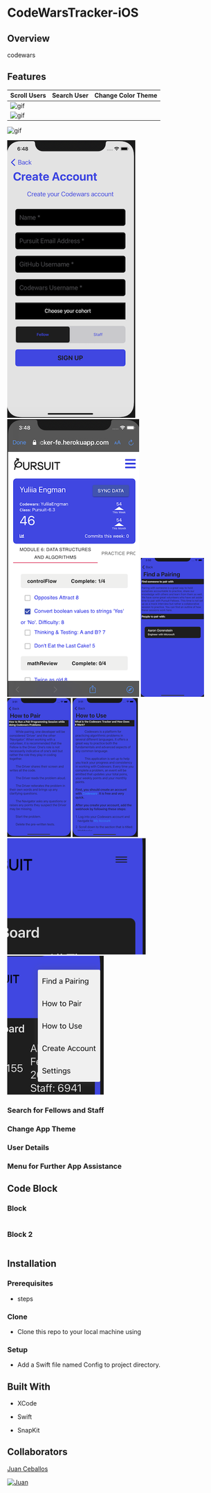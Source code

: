 # CodeWarsTracker-iOS

## Overview

codewars

       

## Features
Scroll Users           | Search User             | Change Color Theme
---------------------- | ----------------------- | -----------------------
![gif](CodeWarsTracker/Assets.xcassets/MyGifAnimation.xcassets/BrowseFellows.dataset/BrowseFellows.gif) |
![gif](CodeWarsTracker/Assets.xcassets/MyGifAnimation.xcassets/ChangeTheme.dataset/ChangeTheme.gif) |
![gif](CodeWarsTracker/Assets.xcassets/MyGifAnimation.xcassets/SearchFellow.dataset/SearchFellow.gif)

![CreateAccount](CodeWarsTracker/Assets.xcassets/CreateAccount.imageset/CreateAccount.png)      
![DetailFellow](CodeWarsTracker/Assets.xcassets/DetailFellow.imageset/DetailFellow.png)
![FindAPairing](CodeWarsTracker/Assets.xcassets/FindAPairing.imageset/FindAPairing.png)
![HowToPair](CodeWarsTracker/Assets.xcassets/HowToPair.imageset/HowToPair.png)
![HowToUse](CodeWarsTracker/Assets.xcassets/HowToUse.imageset/HowToUse.png)
![MenuClosed](CodeWarsTracker/Assets.xcassets/MenuClosed.imageset/MenuClosed.png)
![MenuOpened](CodeWarsTracker/Assets.xcassets/MenuOpened.imageset/MenuOpened.png)


### Search for Fellows and Staff

### Change App Theme

### User Details

### Menu for Further App Assistance

## Code Block

### Block

```swift

```

### Block 2

```Swift

```

## Installation

### Prerequisites

* steps

### Clone

* Clone this repo to your local machine using

### Setup

* Add a Swift file named Config to project directory.


## Built With

* XCode

* Swift

* SnapKit

## Collaborators

[Juan Ceballos](https://github.com/Juan-Ceballos)

[![Juan](https://avatars1.githubusercontent.com/u/55723135?s=250&u=cce4396e360011123eebd2f52323aa6248023ef0&v=4)](https://github.com/Juan-Ceballos)


